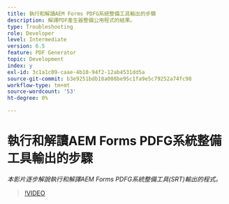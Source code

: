 ```yaml
---
title: 執行和解讀AEM Forms PDFG系統整備工具輸出的步驟
description: 解譯PDF產生器整備公用程式的結果。
type: Troubleshooting
role: Developer
level: Intermediate
version: 6.5
feature: PDF Generator
topic: Development
index: y
exl-id: 3c1a1c09-caae-4b10-94f2-12ab4531dd5a
source-git-commit: b3e9251bdb18a008be95c1fa9e5c79252a74fc98
workflow-type: tm+mt
source-wordcount: '53'
ht-degree: 0%

---
```


# 執行和解讀AEM Forms PDFG系統整備工具輸出的步驟

*本影片逐步解說執行和解譯AEM Forms PDFG系統整備工具(SRT)輸出的程式。*

>[!VIDEO](https://video.tv.adobe.com/v/335543?quality=12&learn=on)
